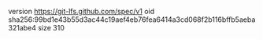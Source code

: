 version https://git-lfs.github.com/spec/v1
oid sha256:99bd1e43b55d3ac44c19aef4eb76fea6414a3cd068f2b116bffb5aeba321abe4
size 310
